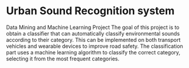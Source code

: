 # Urban Sound Recognition system

Data Mining and Machine Learning Project
The goal of this project is to obtain a classifier that can automatically classify environmental sounds according to their category.
This can be implemented on both transport vehicles and wearable devices to improve road safety.
The classification part uses a machine learning algorithm to classify the correct category, selecting it from the most frequent categories.
